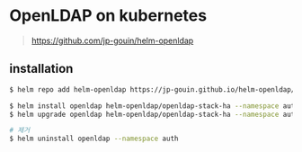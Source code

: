 # OpenLDAP on kubernetes

> https://github.com/jp-gouin/helm-openldap

## installation

```sh
$ helm repo add helm-openldap https://jp-gouin.github.io/helm-openldap/

$ helm install openldap helm-openldap/openldap-stack-ha --namespace auth --create-namespace -f values.yaml
$ helm upgrade openldap helm-openldap/openldap-stack-ha --namespace auth -f values.yaml

# 제거
$ helm uninstall openldap --namespace auth
```
